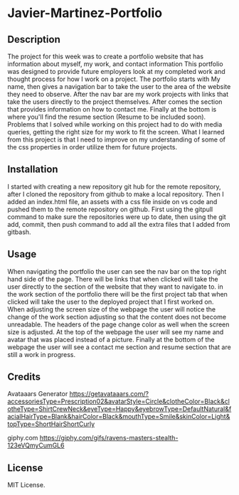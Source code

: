 # Javier-Martinez-Portfolio

## Description

The project for this week was to create a portfolio website that has information about myself, my work, and contact information This portfolio was designed to provide future employers look at my completed work and thought process for how I work on a project. The portfolio starts with My name, then gives a navigation bar to take the user to the area of the website they need to observe. After the nav bar are my work projects with links that take the users directly to the project themselves. After comes the section that provides information on how to contact me. Finally at the bottom is where you'll find the resume section (Resume to be included soon). Problems that I solved while working on this project had to do with media queries, getting the right size for my work to fit the screen. What I learned from this project is that I need to improve on my understanding of some of the css properties in order utilize them for future projects.   

## Installation

I started with creating a new repository git hub for the remote repository, after I cloned the repository from github to make a local repository. Then I added an index.html file, an assets with a css file inside on vs code and pushed them to the remote repository on github. First using the gitpull command to make sure the repositories were up to date, then using the git add, commit, then push command to add all the extra files that I added from gitbash.  

## Usage

When navigating the portfolio the user can see the nav bar on the top right hand side of the page. There will be links that when clicked will take the user directly to the section of the website that they want to navigate to. in the work section of the portfolio there will be the first project tab that when clicked will take the user to the deployed project that I first worked on. When adjusting the screen size of the webpage the user will notice the change of the work section adjusting so that the content does not become unreadable. The headers of the page change color as well when the screen size is adjusted. At the top of the webpage the user will see my name and avatar that was placed instead of a picture. Finally at the bottom of the webpage the user will see a contact me section and resume section that are still a work in progress.  

## Credits

Avataaars Generator https://getavataaars.com/?accessoriesType=Prescription02&avatarStyle=Circle&clotheColor=Black&clotheType=ShirtCrewNeck&eyeType=Happy&eyebrowType=DefaultNatural&facialHairType=Blank&hairColor=Black&mouthType=Smile&skinColor=Light&topType=ShortHairShortCurly

giphy.com https://giphy.com/gifs/ravens-masters-stealth-123eVQmyCumGL6

## License

MIT License.

